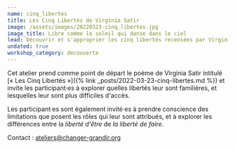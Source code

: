 ```yaml
---
name: cinq_libertes
title: Les Cinq Libertés de Virginia Satir
image: /assets/images/20220323-cinq_libertes.jpg
image_title: Libre comme le soleil qui danse dans le ciel
lead: Découvrir et s'approprier les cinq libertés recensées par Virginia Satir.
undated: true
workshop_category: decouverte
---
```

Cet atelier prend comme point de départ le poème de Virginia Satir intitulé [«
Les Cinq Libertés »]({% link _posts/2022-03-23-cinq-libertes.md %}) et invite
les participant·es à explorer quelles libertés leur sont familières, et
lesquelles leur sont plus difficiles d'accès.

Les participant·es sont également invité·es à prendre conscience des
limitations que posent les rôles qui leur sont attribués, et à explorer les
différences entre la _liberté d'être_ de _la liberté de faire_.

Contact : [ateliers@changer-grandir.org](mailto:ateliers@changer-grandir.org)
